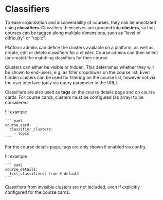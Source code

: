 # Classifiers

To ease organization and discoverability of courses, they can be annotated using **classifiers**.
Classifiers themselves are grouped into **clusters**, so that courses can be tagged along multiple dimensions, such as "level of difficulty" or "topic".

Platform admins can define the clusters available on a platform, as well as create, edit or delete classifiers for a cluster.
Course admins can then select (or create) the matching classifiers for their course.

Clusters can either be visible or hidden.
This determines whether they will be shown to end-users, e.g. as filter dropdowns on the course list.
Even hidden clusters can be used for filtering on the course list, however not via the user interface (only via query parameter in the URL).

Classifiers are also used as **tags** on the course details page and on course cards.
For course cards, clusters must be configured (as array) to be considered.

!!! example

    ``` yaml
    course_card:
      classifier_clusters:
        - topic
    ```
For the course details page, tags are only shown if enabled via config.

!!! example

    ``` yaml
    course_details:
      list_classifiers: true # default
    ```

Classifiers from invisible clusters are not included, even if explicitly configured for the course cards.
